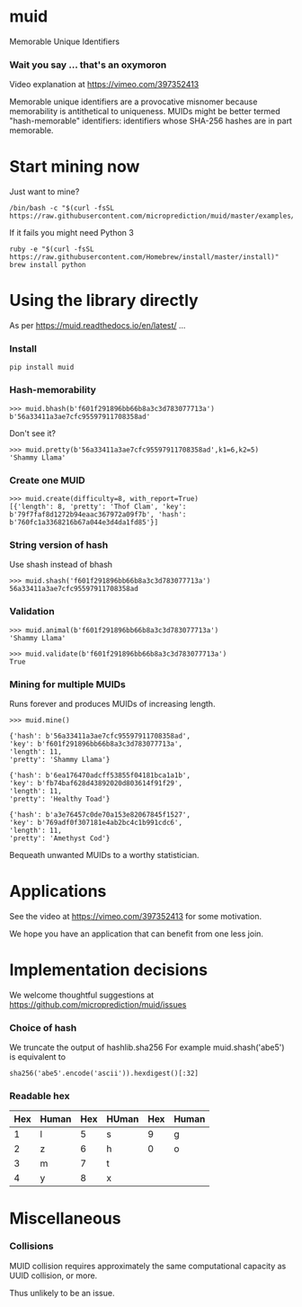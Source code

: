 # muid
Memorable Unique Identifiers 

### Wait you say ... that's an oxymoron

Video explanation at https://vimeo.com/397352413

Memorable unique identifiers are a provocative misnomer because memorability is antithetical
to uniqueness. MUIDs might be better termed "hash-memorable" identifiers: identifiers whose
SHA-256 hashes are in part memorable.  
 
# Start mining now 

Just want to mine? 

    /bin/bash -c "$(curl -fsSL https://raw.githubusercontent.com/microprediction/muid/master/examples/mine_from_venv.sh)"
 
If it fails you might need Python 3

    ruby -e "$(curl -fsSL https://raw.githubusercontent.com/Homebrew/install/master/install)"
    brew install python
 
# Using the library directly

As per https://muid.readthedocs.io/en/latest/ ...

### Install 

    pip install muid
  
### Hash-memorability
    
    >>> muid.bhash(b'f601f291896bb66b8a3c3d783077713a')
    b'56a33411a3ae7cfc95597911708358ad'
    
Don't see it?

    >>> muid.pretty(b'56a33411a3ae7cfc95597911708358ad',k1=6,k2=5)
    'Shammy Llama'

### Create one MUID

    >>> muid.create(difficulty=8, with_report=True)
    [{'length': 8, 'pretty': 'Thof Clam', 'key': b'79f7faf8d1272b94eaac367972a09f7b', 'hash': b'760fc1a3368216b67a044e3d4da1fd85'}]
 
### String version of hash 

Use shash instead of bhash

    >>> muid.shash('f601f291896bb66b8a3c3d783077713a')
    56a33411a3ae7cfc95597911708358ad
 
### Validation 
 
    >>> muid.animal(b'f601f291896bb66b8a3c3d783077713a')
    'Shammy Llama'
    
    >>> muid.validate(b'f601f291896bb66b8a3c3d783077713a')
    True
    
### Mining for multiple MUIDs

Runs forever and produces MUIDs of increasing length. 

    >>> muid.mine()
    
    {'hash': b'56a33411a3ae7cfc95597911708358ad',
    'key': b'f601f291896bb66b8a3c3d783077713a',
    'length': 11,
    'pretty': 'Shammy Llama'}
    
    {'hash': b'6ea176470adcff53855f04181bca1a1b',
    'key': b'fb74baf628d43892020d803614f91f29',
    'length': 11,
    'pretty': 'Healthy Toad'}

    {'hash': b'a3e76457c0de70a153e82067845f1527',
    'key': b'769adf0f307181e4ab2bc4c1b991cdc6',
    'length': 11,
    'pretty': 'Amethyst Cod'}
    
Bequeath unwanted MUIDs to a worthy statistician. 

# Applications 
 
See the video at https://vimeo.com/397352413 for some motivation. 

We hope you have an application that can benefit from one less join. 
    
# Implementation decisions 

We welcome thoughtful suggestions at https://github.com/microprediction/muid/issues 

### Choice of hash    

We truncate the output of hashlib.sha256  For example muid.shash('abe5') is equivalent to

    sha256('abe5'.encode('ascii')).hexdigest()[:32]

### Readable hex
    
  | Hex  | Human| Hex | HUman   | Hex  | Human |
  |------|------|-----|---------|------|-------|
  | 1    |l     | 5   | s       | 9    | g     |
  | 2    |z     | 6   | h       | 0    | o     |
  | 3    |m     | 7   | t       |      |       |
  | 4    |y     | 8   | x       |      |       |  
     
# Miscellaneous 

### Collisions

MUID collision requires approximately the same computational capacity as UUID collision, or more. 

Thus unlikely to be an issue.   
 





